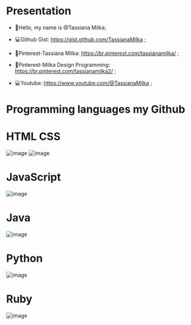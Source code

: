 #  Presentation

- 👋Hello, my name is @Tassiana Milka;


- 💻Github Gist: https://gist.github.com/TassianaMilka ;
- 📄Pinterest-Tassiana Milka: https://br.pinterest.com/tassianamilka/ ;
- 📄Pinterest-Milka Design Programming: https://br.pinterest.com/tassianamilka2/ ;
- 💻Youtube: https://www.youtube.com/@TassianaMilka ;


# Programming languages my Github
 
# HTML                                                                                      CSS

![image](https://github.com/user-attachments/assets/44739744-005f-47fc-bde5-0fd18a7d8fd5)  ![image](https://github.com/user-attachments/assets/80e0d8c9-c71d-4d3b-8215-70d0143cc5a3)

# JavaScript                                                                                                                                                               

![image](https://github.com/user-attachments/assets/de8db759-a6a3-4640-85f3-0810b8eece08)   

#  Java 

 ![image](https://github.com/user-attachments/assets/b9a21e00-6078-4c48-ae79-fca8e397737f)

# Python

![image](https://github.com/user-attachments/assets/9c564f35-761e-441b-ba89-2fd232e67527)

# Ruby

![image](https://github.com/user-attachments/assets/62830250-797b-431a-90a1-27a3cdf4b404)








